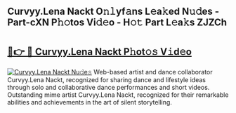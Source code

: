 ## Curvyy.Lena Nackt O𝚗𝚕yf𝚊ns L𝚎a𝚔ed N𝚞𝚍es - Part-cXN P𝚑𝚘tos Vi𝚍𝚎o - H𝚘𝚝 Part L𝚎a𝚔s ZJZCh

# <h2><a href="http://kf59kb.oniu.top/?m=Curvyy.Lena+Nackt">🔗👉 🔴 Curvyy.Lena Nackt P𝚑ot𝚘𝚜 V𝚒d𝚎o</a></h2>

[![Curvyy.Lena Nackt Nu𝚍e𝚜](https://i.imgur.com/0qMVB7G.gif)](http://kf59kb.oniu.top/?m=Curvyy.Lena+Nackt)
Web-based artist and dance collaborator Curvyy.Lena Nackt, recognized for sharing dance and lifestyle ideas through solo and collaborative dance performances and short videos. Outstanding mime artist Curvyy.Lena Nackt, recognized for their remarkable abilities and achievements in the art of silent storytelling.  
